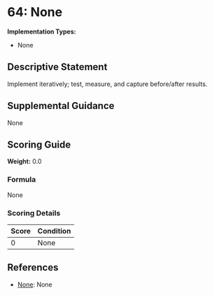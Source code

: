 # 64: None

**Implementation Types:**
- None

## Descriptive Statement

Implement iteratively; test, measure, and capture before/after results.

## Supplemental Guidance

None

## Scoring Guide

**Weight:** 0.0

### Formula

None

### Scoring Details

| Score | Condition |
| ----- | --------- |
| 0 | None |

## References

- [None](None): None

